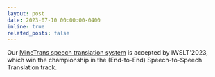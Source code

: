 ```yaml
---
layout: post
date: 2023-07-10 00:00:00-0400
inline: true
related_posts: false
---
```


Our [MineTrans speech translation system](https://aclanthology.org/2023.iwslt-1.3/) is accepted by IWSLT'2023, which win the championship in the (End-to-End) Speech-to-Speech Translation track.
